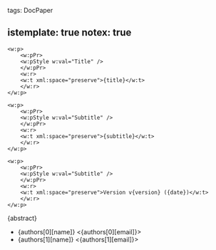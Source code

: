 tags: DocPaper

istemplate:     true
notex:          true
---

```{{=openxml}}
<w:p>
    <w:pPr>
    <w:pStyle w:val="Title" />
    </w:pPr>
    <w:r>
    <w:t xml:space="preserve">{title}</w:t>
    </w:r>
</w:p>
```

```{{=openxml}}
<w:p>
    <w:pPr>
    <w:pStyle w:val="Subtitle" />
    </w:pPr>
    <w:r>
    <w:t xml:space="preserve">{subtitle}</w:t>
    </w:r>
</w:p>
```

```{{=openxml}}
<w:p>
    <w:pPr>
    <w:pStyle w:val="Subtitle" />
    </w:pPr>
    <w:r>
    <w:t xml:space="preserve">Version v{version} ({date})</w:t>
    </w:r>
</w:p>
```



{abstract}

- {authors[0][name]} <{authors[0][email]}>
- {authors[1][name]} <{authors[1][email]}>